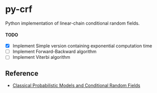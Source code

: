 # py-crf
Python implementation of linear-chain conditional random fields.

#### TODO
- [X] Implement Simple version containing exponential computation time 
- [ ] Implement Forward-Backward algorithm
- [ ] Implement Viterbi algorithm

## Reference
- [Classical Probabilistic Models and Conditional Random Fields](http://www.eng.utah.edu/~cs6961/papers/klinger-crf-intro.pdf)